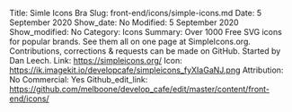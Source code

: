 Title: Simle Icons Bra
Slug: front-end/icons/simple-icons.md
Date: 5 September 2020
Show_date: No
Modified: 5 September 2020
Show_modified: No
Category: Icons
Summary: Over 1000 Free SVG icons for popular brands. See them all on one page at SimpleIcons.org. Contributions, corrections & requests can be made on GitHub. Started by Dan Leech.
Link: https://simpleicons.org/
Icon: https://ik.imagekit.io/developcafe/simpleicons_fyXIaGaNJ.png
Attribution: No
Commercial: Yes
Github_edit_link: https://github.com/melboone/develop_cafe/edit/master/content/front-end/icons/
